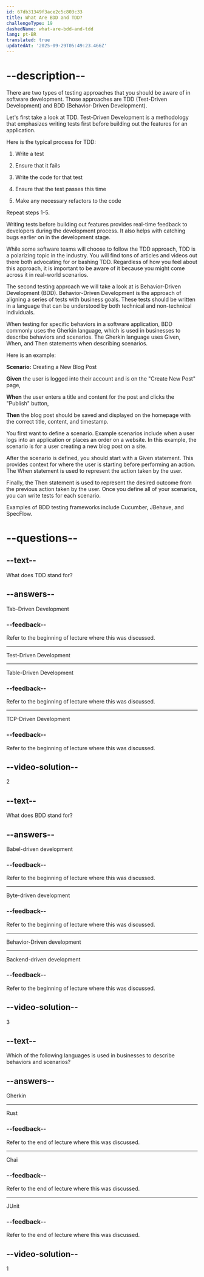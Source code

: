 ```yaml
---
id: 67db31349f3ace2c5c803c33
title: What Are BDD and TDD?
challengeType: 19
dashedName: what-are-bdd-and-tdd
lang: pt-BR
translated: true
updatedAt: '2025-09-29T05:49:23.466Z'
---
```


# --description--

There are two types of testing approaches that you should be aware of in software development. Those approaches are TDD (Test-Driven Development) and BDD (Behavior-Driven Development).

Let's first take a look at TDD. Test-Driven Development is a methodology that emphasizes writing tests first before building out the features for an application.

Here is the typical process for TDD:

1. Write a test

2. Ensure that it fails

3. Write the code for that test

4. Ensure that the test passes this time

5. Make any necessary refactors to the code

Repeat steps 1-5.

Writing tests before building out features provides real-time feedback to developers during the development process. It also helps with catching bugs earlier on in the development stage.

While some software teams will choose to follow the TDD approach, TDD is a polarizing topic in the industry. You will find tons of articles and videos out there both advocating for or bashing TDD. Regardless of how you feel about this approach, it is important to be aware of it because you might come across it in real-world scenarios.

The second testing approach we will take a look at is Behavior-Driven Development (BDD). Behavior-Driven Development is the approach of aligning a series of tests with business goals. These tests should be written in a language that can be understood by both technical and non-technical individuals.

When testing for specific behaviors in a software application, BDD commonly uses the Gherkin language, which is used in businesses to describe behaviors and scenarios. The Gherkin language uses Given, When, and Then statements when describing scenarios.

Here is an example:

**Scenario:** Creating a New Blog Post

**Given** the user is logged into their account and is on the "Create New Post" page,

**When** the user enters a title and content for the post and clicks the "Publish" button,

**Then** the blog post should be saved and displayed on the homepage with the correct title, content, and timestamp.

You first want to define a scenario. Example scenarios include when a user logs into an application or places an order on a website. In this example, the scenario is for a user creating a new blog post on a site.

After the scenario is defined, you should start with a Given statement. This provides context for where the user is starting before performing an action. The When statement is used to represent the action taken by the user.

Finally, the Then statement is used to represent the desired outcome from the previous action taken by the user. Once you define all of your scenarios, you can write tests for each scenario.

Examples of BDD testing frameworks include Cucumber, JBehave, and SpecFlow.

# --questions--

## --text--

What does TDD stand for?

## --answers--

Tab-Driven Development

### --feedback--

Refer to the beginning of lecture where this was discussed.

---

Test-Driven Development

---

Table-Driven Development

### --feedback--

Refer to the beginning of lecture where this was discussed.

---

TCP-Driven Development

### --feedback--

Refer to the beginning of lecture where this was discussed.

## --video-solution--

2

## --text--

What does BDD stand for?

## --answers--

Babel-driven development

### --feedback--

Refer to the beginning of lecture where this was discussed.

---

Byte-driven development

### --feedback--

Refer to the beginning of lecture where this was discussed.

---

Behavior-Driven development

---

Backend-driven development

### --feedback--

Refer to the beginning of lecture where this was discussed.

## --video-solution--

3

## --text--

Which of the following languages is used in businesses to describe behaviors and scenarios?

## --answers--

Gherkin

---

Rust

### --feedback--

Refer to the end of lecture where this was discussed.

---

Chai

### --feedback--

Refer to the end of lecture where this was discussed.

---

JUnit

### --feedback--

Refer to the end of lecture where this was discussed.

## --video-solution--

1
